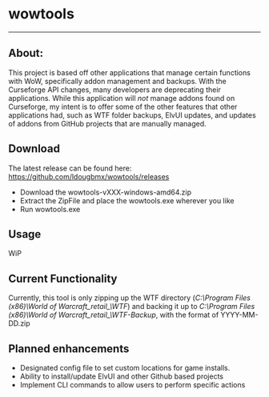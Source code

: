 # wowtools
* **
## About:
This project is based off other applications that manage certain functions with WoW, specifically addon management and backups. With the Curseforge API changes, many developers are deprecating their applications. While this application will *not* manage addons found on Curseforge, my intent is to offer some of the other features that other applications had, such as WTF folder backups, ElvUI updates, and updates of addons from GitHub projects that are manually managed.

## Download
The latest release can be found here: https://github.com/ldougbmx/wowtools/releases
* Download the wowtools-vXXX-windows-amd64.zip
* Extract the ZipFile and place the wowtools.exe wherever you like
* Run wowtools.exe 
  
## Usage
WiP

## Current Functionality
Currently, this tool is only zipping up the WTF directory (*C:\Program Files (x86)\World of Warcraft\_retail_\WTF*) and backing it up to *C:\Program Files (x86)\World of Warcraft\_retail_\WTF-Backup*, with the format of YYYY-MM-DD.zip

## Planned enhancements 
* Designated config file to set custom locations for game installs.
* Ability to install/update ElvUI and other Github based projects
* Implement CLI commands to allow users to perform specific actions
